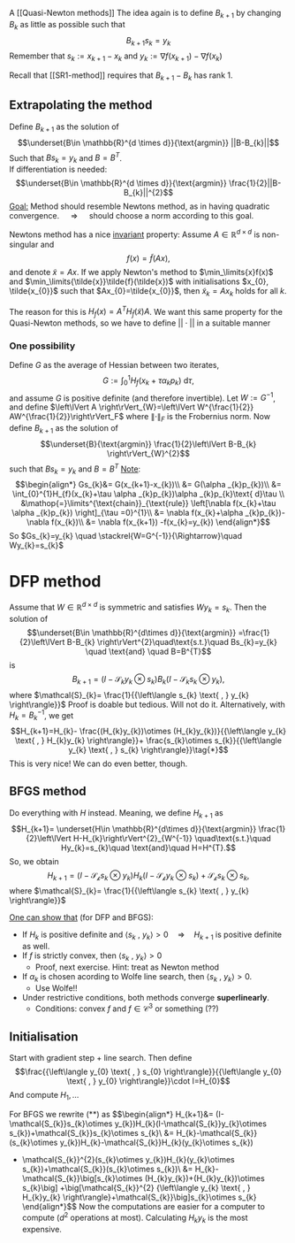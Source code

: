 A [[Quasi-Newton methods]]
The idea again is to define $B_{k+1}$ by changing $B_{k}$ as little as possible such that
$$B_{k+1}s_{k}=y_{k}$$
Remember that $s_{k}:=x_{k+1}-x_{k}$        and         $y_{k}:=\nabla f(x_{k+1})-\nabla f(x_{k})$

Recall that [[SR1-method]] requires that $B_{k+1}-B_{k}$ has rank 1.


## Extrapolating the method
Define $B_{k+1}$ as the solution of 
$$\underset{B\in \mathbb{R}^{d \times d}}{\text{argmin}} ||B-B_{k}||$$
Such that $Bs_{k}=y_{k}$   and    $B=B^{T}$.  
If differentiation is needed:
$$\underset{B\in \mathbb{R}^{d \times d}}{\text{argmin}} \frac{1}{2}||B-B_{k}||^{2}$$
<u>Goal:</u> Method should resemble Newtons method, as in having quadratic convergence.
$\quad\Rightarrow\quad$ should choose a norm according to this goal.

Newtons method has a nice <u>invariant</u> property:
	Assume $A\in \mathbb{R}^{d\times d}$ is non-singular and
$$f(x)=\tilde{f}(Ax),$$
	and denote $\tilde{x}=Ax$. If we apply Newton's method to $\min_\limits{x}f(x)$ and $\min_\limits{\tilde{x}}\tilde{f}(\tilde{x})$ with initialisations $x_{0}, \tilde{x_{0}}$ such that
	$Ax_{0}=\tilde{x_{0}}$, then  $\tilde{x}_{k}=Ax_{k}$ holds for all $k$.

The reason for this is $H_{f}(x)=A^{T}H_{\tilde{f}}(\tilde{x})A$.
We want this same property for the Quasi-Newton methods, so we have to define $||\cdot||$ in a suitable manner

### One possibility
Define $G$ as the average of Hessian between two iterates,
$$G:=\int_{0}^{1}H_{f}(x_{k}+\tau \alpha _{k}p_{k})\text{ d}\tau ,$$
and assume $G$ is positive definite (and therefore invertible).
Let $W:= G^{-1}$, and define $\left\lVert A \right\rVert_{W}=\left\lVert W^{\frac{1}{2}} AW^{\frac{1}{2}}\right\rVert_F$
where $\lVert\cdot\rVert _{F}$ is the Frobernius norm.
Now define $B_{k+1}$ as the solution of
$$\underset{B}{\text{argmin}} \frac{1}{2}\left\lVert B-B_{k} \right\rVert_{W}^{2}$$
such that $Bs_{k}=y_{k}$ and $B=B^{T}$
<u>Note</u>:
	$$\begin{align*}
Gs_{k}&= G(x_{k+1}-x_{k})\\
&= G(\alpha _{k}p_{k})\\
	&= \int_{0}^{1}H_{f}(x_{k}+\tau \alpha _{k}p_{k})\alpha _{k}p_{k}\text{ d}\tau \\
&\mathop{=}\limits^{\text{chain}}_{\text{rule}} \left[\nabla f(x_{k}+\tau \alpha _{k}p_{k}) \right]_{\tau =0}^{1}\\
	&= \nabla f(x_{k}+\alpha _{k}p_{k})-\nabla f(x_{k})\\
&= \nabla f(x_{k+1}) -f(x_{k}=y_{k})
\end{align*}$$
	So $Gs_{k}=y_{k} \quad \stackrel{W=G^{-1}}{\Rightarrow}\quad Wy_{k}=s_{k}$ 

# DFP method
Assume that $W\in \mathbb{R}^{d\times d}$ is symmetric and satisfies $Wy_{k}=s_{k}$.
Then the solution of 
$$\underset{B\in \mathbb{R}^{d\times d}}{\text{argmin}} =\frac{1}{2}\left\lVert B-B_{k} \right\rVert^{2}\quad\text{s.t.}\quad Bs_{k}=y_{k} \quad \text{and} \quad  B=B^{T}$$
is
$$B_{k+1}=(I-\mathcal{S}_{k}y_{k}\otimes s_{k})B_{k}(I-\mathcal{S}_{k}s_{k}\otimes y_{k}),$$
where $\mathcal{S}_{k}= \frac{1}{{\left\langle s_{k} \text{ , } y_{k} \right\rangle}}$
	Proof is doable but tedious. Will not do it.
Alternatively, with $H_{k}=B^{-1}_{k}$, we get
$$H_{k+1}=H_{k}- \frac{(H_{k}y_{k})\otimes (H_{k}y_{k})}{{\left\langle y_{k} \text{ , } H_{k}y_{k} \right\rangle}}+ \frac{s_{k}\otimes s_{k}}{{\left\langle y_{k} \text{ , } s_{k} \right\rangle}}\tag{*}$$
This is very nice! We can do even better, though.

## BFGS method
Do everything with $H$ instead. Meaning, we define $H_{k+1}$ as 
$$H_{k+1}= \underset{H\in \mathbb{R}^{d\times d}}{\text{argmin}} \frac{1}{2}\left\lVert  H-H_{k}\right\rVert^{2}_{W^{-1}} \quad\text{s.t.}\quad Hy_{k}=s_{k}\quad \text{and}\quad H=H^{T}.$$
So, we obtain
$$H_{k+1}=(I-\mathcal{S_{k}}s_{k}\otimes y_{k})H_{k}(I-\mathcal{S_{k}}y_{k}\otimes s_{k})+\mathcal{S_{k}}s_{k}\otimes s_{k},\tag{**}$$
where $\mathcal{S}_{k}= \frac{1}{{\left\langle s_{k} \text{ , } y_{k} \right\rangle}}$


<u>One can show that</u> (for DFP and BFGS):
* If $H_{k}$ is positive definite and ${\left\langle s_{k} \text{ , } y_{k} \right\rangle}>0\quad\Rightarrow\quad H_{k+1}$ is positive definite as well.
* If $f$ is strictly convex, then ${\left\langle s_{k} \text{ , } y_{k} \right\rangle}>0$
	* Proof, next exercise. Hint: treat as Newton method
* If $\alpha _{k}$ is chosen acording to Wolfe line search, then ${\left\langle s_{k} \text{ , } y_{k} \right\rangle}>0$.
	* Use Wolfe!!
* Under restrictive conditions, both methods converge **superlinearly**.
	* Conditions: convex $f$ and $f\in \mathcal{C}^{3}$ or something (??)

## Initialisation
Start with gradient step + line search. Then define
$$\frac{{\left\langle y_{0} \text{ , } s_{0} \right\rangle}}{{\left\langle y_{0} \text{ , } y_{0} \right\rangle}}\cdot I=H_{0}$$
And compute $H_{1},\dots$

For BFGS we rewrite $(**)$ as
$$\begin{align*}
H_{k+1}&= (I-\mathcal{S_{k}}s_{k}\otimes y_{k})H_{k}(I-\mathcal{S_{k}}y_{k}\otimes s_{k})+\mathcal{S_{k}}s_{k}\otimes s_{k}\\
	&= H_{k}-\mathcal{S_{k}}(s_{k}\otimes y_{k})H_{k}-\mathcal{S_{k}}H_{k}(y_{k}\otimes s_{k})
+ \mathcal{S_{k}}^{2}(s_{k}\otimes y_{k})H_{k}(y_{k}\otimes s_{k})+\mathcal{S_{k}}(s_{k}\otimes s_{k})\\
&= H_{k}-\mathcal{S_{k}}\big[s_{k}\otimes (H_{k}y_{k})+(H_{k}y_{k})\otimes s_{k}\big]
	+\big[\mathcal{S_{k}}^{2} {\left\langle y_{k} \text{ , } H_{k}y_{k} \right\rangle}+\mathcal{S_{k}}\big]s_{k}\otimes s_{k}
\end{align*}$$
Now the computations are easier for a computer to compute ($d^{2}$ operations at most). Calculating $H_{k}y_{k}$ is the most expensive.